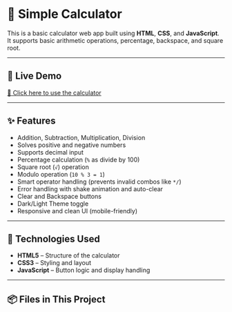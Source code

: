 # 🧮 Simple Calculator

This is a basic calculator web app built using **HTML**, **CSS**, and **JavaScript**.  
It supports basic arithmetic operations, percentage, backspace, and square root.

---

## 🚀 Live Demo
[🔗 Click here to use the calculator](https://fermcancino.github.io/calculator)

---

## ✨ Features

- Addition, Subtraction, Multiplication, Division
- Solves positive and negative numbers
- Supports decimal input
- Percentage calculation (`%` as divide by 100)
- Square root (`√`) operation
- Modulo operation (`10 % 3 = 1`)
- Smart operator handling (prevents invalid combos like `*/`)
- Error handling with shake animation and auto-clear
- Clear and Backspace buttons
- Dark/Light Theme toggle
- Responsive and clean UI (mobile-friendly)

---

## 🧰 Technologies Used
- **HTML5** – Structure of the calculator
- **CSS3** – Styling and layout
- **JavaScript** – Button logic and display handling

---

## 📦 Files in This Project
